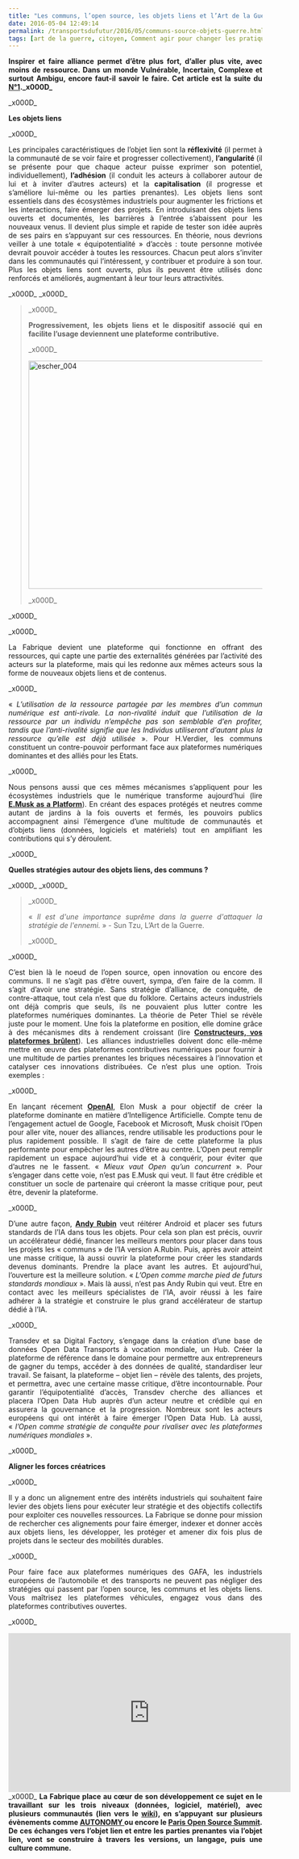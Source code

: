 ```yaml
---
title: "Les communs, l’open source, les objets liens et l’Art de la Guerre [2/2]"
date: 2016-05-04 12:49:14
permalink: /transportsdufutur/2016/05/communs-source-objets-guerre.html
tags: [art de la guerre, citoyen, Comment agir pour changer les pratiques ?, communs, E.Musk, Fabrique des mobilités, holoptisme, innovation, intelligence collective, plate-forme, Que sait-on de nos mobilités ?, Territoire Collectivité Etat Europe]
---
```


<p style="text-align: justify;"><strong>Inspirer et faire alliance permet d’être plus fort, d’aller plus vite, avec moins de ressource. Dans un monde Vulnérable, Incertain, Complexe et surtout Ambigu, encore faut-il savoir le faire. Cet article est la suite du <a href="http://transportsdufutur.ademe.fr/2016/05/communs-source-guerre.html" target="_blank">N°1</a>._x000D_
</strong></p>_x000D_
<p style="text-align: justify;"><strong>Les objets liens</strong></p>_x000D_
<p style="text-align: justify;">Les principales caractéristiques de l’objet lien sont la <strong>réflexivité</strong> (il permet à la communauté de se voir faire et progresser collectivement), <strong>l’angularité</strong> (il se présente pour que chaque acteur puisse exprimer son potentiel, individuellement), <strong>l’adhésion</strong> (il conduit les acteurs à collaborer autour de lui et à inviter d’autres acteurs) et la <strong>capitalisation</strong> (il progresse et s’améliore lui-même ou les parties prenantes). Les objets liens sont essentiels dans des écosystèmes industriels pour augmenter les frictions et les interactions, faire émerger des projets. En introduisant des objets liens ouverts et documentés, les barrières à l’entrée s’abaissent pour les nouveaux venus. Il devient plus simple et rapide de tester son idée auprès de ses pairs en s’appuyant sur ces ressources. En théorie, nous devrions veiller à une totale « équipotentialité » d’accès : toute personne motivée devrait pouvoir accéder à toutes les ressources. Chacun peut alors s’inviter dans les communautés qui l’intéressent, y contribuer et produire à son tour. Plus les objets liens sont ouverts, plus ils peuvent être utilisés donc renforcés et améliorés, augmentant à leur tour leurs attractivités.</p>_x000D_
_x000D_
<blockquote>_x000D_
<p style="text-align: justify;"><strong>Progressivement, les objets liens et le dispositif associé qui en facilite l’usage deviennent une plateforme contributive.</strong></p>_x000D_
<p style="text-align: justify;"><a href="http://transportsdufutur.ademe.fr/wp-content/uploads/sites/6/2016/05/escher_004.jpg" rel="attachment wp-att-4188"><img class="aligncenter wp-image-4188 size-full" src="http://transportsdufutur.ademe.fr/wp-content/uploads/sites/6/2016/05/escher_004.jpg" alt="escher_004" width="616" height="452" /></a></p>_x000D_
</blockquote>_x000D_
<p style="text-align: justify;"><!--more--></p>_x000D_
<p style="text-align: justify;">La Fabrique devient une plateforme qui fonctionne en offrant des ressources, qui capte une partie des externalités générées par l’activité des acteurs sur la plateforme, mais qui les redonne aux mêmes acteurs sous la forme de nouveaux objets liens et de contenus.</p>_x000D_
<p style="text-align: justify;">« <em>L’utilisation de la ressource partagée par les membres d’un commun numérique est anti-rivale. La non-rivalité induit que l’utilisation de la ressource par un individu n’empêche pas son semblable d’en profiter, tandis que l’anti-rivalité signifie que les Individus utiliseront d’autant plus la ressource qu’elle est déjà utilisée</em> ». Pour H.Verdier, les communs constituent un contre-pouvoir performant face aux plateformes numériques dominantes et des alliés pour les Etats.</p>_x000D_
<p style="text-align: justify;">Nous pensons aussi que ces mêmes mécanismes s’appliquent pour les écosystèmes industriels que le numérique transforme aujourd’hui (lire <a href="http://transportsdufutur.ademe.fr/2016/04/e-musk-as-a-platform.html" target="_blank"><strong>E.Musk as a Platform</strong></a>). En créant des espaces protégés et neutres comme autant de jardins à la fois ouverts et fermés, les pouvoirs publics accompagnent ainsi l’émergence d’une multitude de communautés et d’objets liens (données, logiciels et matériels) tout en amplifiant les contributions qui s’y déroulent.</p>_x000D_
<p style="text-align: justify;"><strong>Quelles stratégies autour des objets liens, des communs ?</strong></p>_x000D_
_x000D_
<blockquote>_x000D_
<p style="text-align: justify;">« <em>Il est d'une importance suprême dans la guerre d'attaquer la stratégie de l'ennemi.</em> » - Sun Tzu, L’Art de la Guerre.</p>_x000D_
</blockquote>_x000D_
<p style="text-align: justify;">C’est bien là le noeud de l’open source, open innovation ou encore des communs. Il ne s’agit pas d’être ouvert, sympa, d’en faire de la comm. Il s’agit d’avoir une stratégie. Sans stratégie d’alliance, de conquête, de contre-attaque, tout cela n’est que du folklore. Certains acteurs industriels ont déjà compris que seuls, ils ne pouvaient plus lutter contre les plateformes numériques dominantes. La théorie de Peter Thiel se révèle juste pour le moment. Une fois la plateforme en position, elle domine grâce à des mécanismes dits à rendement croissant (lire <a href="http://transportsdufutur.ademe.fr/2016/02/constructeurs-vos-plateformes-brulent.html" target="_blank"><strong>Constructeurs, vos plateformes brûlent</strong></a>). Les alliances industrielles doivent donc elle-même mettre en œuvre des plateformes contributives numériques pour fournir à une multitude de parties prenantes les briques nécessaires à l’innovation et catalyser ces innovations distribuées. Ce n’est plus une option. Trois exemples :</p>_x000D_
<p style="text-align: justify;">En lançant récement <strong><a href="http://www.wired.com/2016/04/openai-elon-musk-sam-altman-plan-to-set-artificial-intelligence-free/">OpenAI</a></strong>, Elon Musk a pour objectif de créer la plateforme dominante en matière d’Intelligence Artificielle. Compte tenu de l’engagement actuel de Google, Facebook et Microsoft, Musk choisit l’Open pour aller vite, nouer des alliances, rendre utilisable les productions pour le plus rapidement possible. Il s’agit de faire de cette plateforme la plus performante pour empêcher les autres d’être au centre. L’Open peut remplir rapidement un espace aujourd’hui vide et à conquérir, pour éviter que d’autres ne le fassent. « <em>Mieux vaut Open qu’un concurrent</em> ». Pour s’engager dans cette voie, n’est pas E.Musk qui veut. Il faut être crédible et constituer un socle de partenaire qui créeront la masse critique pour, peut être, devenir la plateforme.</p>_x000D_
<p style="text-align: justify;">D’une autre façon, <strong><a href="http://transportsdufutur.ademe.fr/2016/02/le-playground-dandy-rubin-est-passionnant.html" target="_blank">Andy Rubin</a></strong> veut réitérer Android et placer ses futurs standards de l’IA dans tous les objets. Pour cela son plan est précis, ouvrir un accélérateur dédié, financer les meilleurs mentors pour placer dans tous les projets les « communs » de l’IA version A.Rubin. Puis, après avoir atteint une masse critique, là aussi ouvrir la plateforme pour créer les standards devenus dominants. Prendre la place avant les autres. Et aujourd’hui, l’ouverture est la meilleure solution. « <em>L’Open comme marche pied de futurs standards mondiaux</em> ». Mais là aussi, n’est pas Andy Rubin qui veut. Etre en contact avec les meilleurs spécialistes de l’IA, avoir réussi à les faire adhérer à la stratégie et construire le plus grand accélérateur de startup dédié à l’IA.</p>_x000D_
<p style="text-align: justify;">Transdev et sa Digital Factory, s’engage dans la création d’une base de données Open Data Transports à vocation mondiale, un Hub. Créer la plateforme de référence dans le domaine pour permettre aux entrepreneurs de gagner du temps, accéder à des données de qualité, standardiser leur travail. Se faisant, la plateforme – objet lien – révèle des talents, des projets, et permettra, avec une certaine masse critique, d’être incontournable. Pour garantir l’équipotentialité d’accès, Transdev cherche des alliances et placera l’Open Data Hub auprès d’un acteur neutre et crédible qui en assurera la gouvernance et la progression. Nombreux sont les acteurs européens qui ont intérêt à faire émerger l’Open Data Hub. Là aussi, « <em>l’Open comme stratégie de conquête pour rivaliser avec les plateformes numériques mondiales</em> ».</p>_x000D_
<p style="text-align: justify;"><strong>Aligner les forces créatrices</strong></p>_x000D_
<p style="text-align: justify;">Il y a donc un alignement entre des intérêts industriels qui souhaitent faire levier des objets liens pour exécuter leur stratégie et des objectifs collectifs pour exploiter ces nouvelles ressources. La Fabrique se donne pour mission de rechercher ces alignements pour faire émerger, indexer et donner accès aux objets liens, les développer, les protéger et amener dix fois plus de projets dans le secteur des mobilités durables.</p>_x000D_
<p style="text-align: justify;">Pour faire face aux plateformes numériques des GAFA, les industriels européens de l’automobile et des transports ne peuvent pas négliger des stratégies qui passent par l’open source, les communs et les objets liens. Vous maîtrisez les plateformes véhicules, engagez vous dans des plateformes contributives ouvertes.</p>_x000D_
<p style="text-align: justify;"><iframe src="https://embed-ssl.ted.com/talks/lang/fr/howard_rheingold_on_collaboration.html" width="560" height="315" frameborder="0" scrolling="no" allowfullscreen="allowfullscreen"></iframe>_x000D_
<strong>La Fabrique place au cœur de son développement ce sujet en le travaillant sur les trois niveaux (données, logiciel, matériel), avec plusieurs communautés (lien vers le <a href="http://wiki.lafabriquedesmobilites.fr/index.php?title=Construire_des_communaut%C3%A9s" target="_blank">wiki</a>), en s’appuyant sur plusieurs évènements comme <a href="http://www.autonomy.paris/" target="_blank">AUTONOMY </a>ou encore le <a href="http://www.opensourcesummit.paris/" target="_blank">Paris Open Source Summit</a>. De ces échanges vers l’objet lien et entre les parties prenantes via l’objet lien, vont se construire à travers les versions, un langage, puis une culture commune.</strong></p>
